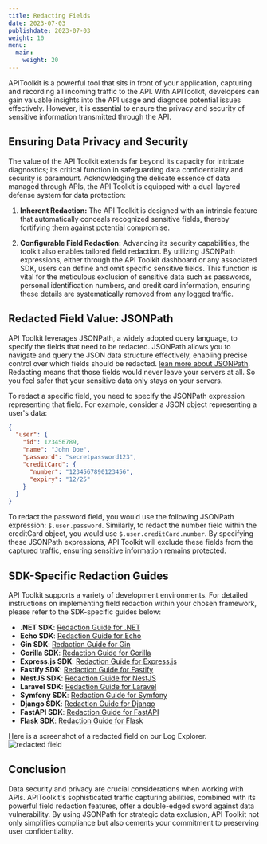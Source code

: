 ```yaml
---
title: Redacting Fields
date: 2023-07-03
publishdate: 2023-07-03
weight: 10
menu:
  main:
    weight: 20
---
```


APIToolkit is a powerful tool that sits in front of your application, capturing and recording all incoming traffic to the API. With APIToolkit, developers can gain valuable insights into the API usage and diagnose potential issues effectively. However, it is essential to ensure the privacy and security of sensitive information transmitted through the API.

## Ensuring Data Privacy and Security

The value of the API Toolkit extends far beyond its capacity for intricate diagnostics; its critical function in safeguarding data confidentiality and security is paramount. Acknowledging the delicate essence of data managed through APIs, the API Toolkit is equipped with a dual-layered defense system for data protection:

1. **Inherent Redaction:** The API Toolkit is designed with an intrinsic feature that automatically conceals recognized sensitive fields, thereby fortifying them against potential compromise.

2. **Configurable Field Redaction:** Advancing its security capabilities, the toolkit also enables tailored field redaction. By utilizing JSONPath expressions, either through the API Toolkit dashboard or any associated SDK, users can define and omit specific sensitive fields. This function is vital for the meticulous exclusion of sensitive data such as passwords, personal identification numbers, and credit card information, ensuring these details are systematically removed from any logged traffic.

## Redacted Field Value: JSONPath

API Toolkit leverages JSONPath, a widely adopted query language, to specify the fields that need to be redacted. JSONPath allows you to navigate and query the JSON data structure effectively, enabling precise control over which fields should be redacted. [lean more about JSONPath](https://lzone.de/cheat-sheet/JSONPath). Redacting means that those fields would never leave your servers at all. So you feel safer that your sensitive data only stays on your servers.

To redact a specific field, you need to specify the JSONPath expression representing that field. For example, consider a JSON object representing a user's data:

```json
{
  "user": {
    "id": 123456789,
    "name": "John Doe",
    "password": "secretpassword123",
    "creditCard": {
      "number": "1234567890123456",
      "expiry": "12/25"
    }
  }
}
```

To redact the password field, you would use the following JSONPath expression: `$.user.password`. Similarly, to redact the number field within the creditCard object, you would use `$.user.creditCard.number`. By specifying these JSONPath expressions, API Toolkit will exclude these fields from the captured traffic, ensuring sensitive information remains protected.

## SDK-Specific Redaction Guides

API Toolkit supports a variety of development environments. For detailed instructions on implementing field redaction within your chosen framework, please refer to the SDK-specific guides below:

- **.NET SDK**: [Redaction Guide for .NET](../Quickstarts/DotNet/DotNetCore.md)
- **Echo SDK**: [Redaction Guide for Echo](../Quickstarts/Golang/Echo.md)
- **Gin SDK**: [Redaction Guide for Gin](../Quickstarts/Golang/Gin.md)
- **Gorilla SDK**: [Redaction Guide for Gorilla](../Quickstarts/Golang/Gorillamux.md)
- **Express.js SDK**: [Redaction Guide for Express.js](../Quickstarts/NodeJS/ExpressJS.md)
- **Fastify SDK**: [Redaction Guide for Fastify](../Quickstarts/NodeJS/Fastify.md)
- **NestJS SDK**: [Redaction Guide for NestJS](../Quickstarts/NodeJS/NestJs.md)
- **Laravel SDK**: [Redaction Guide for Laravel](../Quickstarts/PHP/Laravel.md)
- **Symfony SDK**: [Redaction Guide for Symfony](../Quickstarts/PHP/Symfony.md)
- **Django SDK**: [Redaction Guide for Django](../Quickstarts/Python/Django.md)
- **FastAPI SDK**: [Redaction Guide for FastAPI](../Quickstarts/Python/FastAPI.md)
- **Flask SDK**: [Redaction Guide for Flask](../Quickstarts/Python/Flask.md)

Here is a screenshot of a redacted field on our Log Explorer.
![redacted field](redacted-field.png)

## Conclusion

Data security and privacy are crucial considerations when working with APIs. APIToolkit's sophisticated traffic capturing abilities, combined with its powerful field redaction features, offer a double-edged sword against data vulnerability. By using JSONPath for strategic data exclusion, API Toolkit not only simplifies compliance but also cements your commitment to preserving user confidentiality.